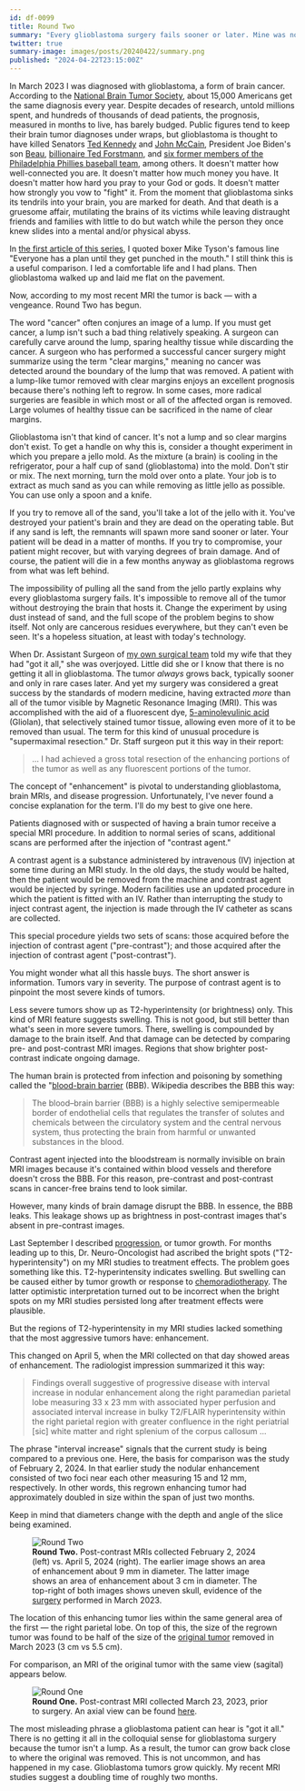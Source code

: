 ```yaml
---
id: df-0099
title: Round Two
summary: "Every glioblastoma surgery fails sooner or later. Mine was no exception."
twitter: true
summary-image: images/posts/20240422/summary.png
published: "2024-04-22T23:15:00Z"
---
```


In March 2023 I was diagnosed with glioblastoma, a form of brain cancer. According to the [National Brain Tumor Society](https://braintumor.org/events/glioblastoma-awareness-day/about-glioblastoma/), about 15,000 Americans get the same diagnosis every year. Despite decades of research, untold millions spent, and hundreds of thousands of dead patients, the prognosis, measured in months to live, has barely budged. Public figures tend to keep their brain tumor diagnoses under wraps, but glioblastoma is thought to have killed Senators [Ted Kennedy](https://www.nytimes.com/2008/07/29/health/29docs.html) and [John McCain](https://ana-neurosurgery.com/john-mccain-diagnosed-brain-cancer/), President Joe Biden's son [Beau](https://www.washingtonpost.com/news/to-your-health/wp/2015/05/31/brain-cancers-like-beau-bidens-kill-about-15000-adults-each-year/), [billionaire Ted Forstmann](https://abcnews.go.com/Business/cancer-wall-st-billionaire-teddy-forstmann-type-brain/story?id=13734396), and [six former members of the Philadelphia Phillies baseball team](https://www.inquirer.com/news/inq2/astroturf-vet-artificial-turf-pfas-forever-chemicals-glioblastoma-cancer-phillies-1980-20230307.html), among others. It doesn't matter how well-connected you are. It doesn't matter how much money you have. It doesn't matter how hard you pray to your God or gods. It doesn't matter how strongly you vow to "fight" it. From the moment that glioblastoma sinks its tendrils into your brain, you are marked for death. And that death is a gruesome affair, mutilating the brains of its victims while leaving distraught friends and families with little to do but watch while the person they once knew slides into a mental and/or physical abyss.

In [the first article of this series](/articles/2023/05/18/everyone-has-a-plan/), I quoted boxer Mike Tyson's famous line "Everyone has a plan until they get punched in the mouth." I still think this is a useful comparison. I led a comfortable life and I had plans. Then glioblastoma walked up and laid me flat on the pavement.

Now, according to my most recent MRI the tumor is back &mdash; with a vengeance. Round Two has begun.

The word "cancer" often conjures an image of a lump. If you must get cancer, a lump isn't such a bad thing relatively speaking. A surgeon can carefully carve around the lump, sparing healthy tissue while discarding the cancer. A surgeon who has performed a successful cancer surgery might summarize using the term "clear margins," meaning no cancer was detected around the boundary of the lump that was removed. A patient with a lump-like tumor removed with clear margins enjoys an excellent prognosis because there's nothing left to regrow. In some cases, more radical surgeries are feasible in which most or all of the affected organ is removed. Large volumes of healthy tissue can be sacrificed in the name of clear margins.

Glioblastoma isn't that kind of cancer. It's not a lump and so clear margins don't exist. To get a handle on why this is, consider a thought experiment in which you prepare a jello mold. As the mixture (a brain) is cooling in the refrigerator, pour a half cup of sand (glioblastoma) into the mold. Don't stir or mix. The next morning, turn the mold over onto a plate. Your job is to extract as much sand as you can while removing as little jello as possible. You can use only a spoon and a knife.

If you try to remove all of the sand, you'll take a lot of the jello with it. You've destroyed your patient's brain and they are dead on the operating table. But if any sand is left, the remnants will spawn more sand sooner or later. Your patient will be dead in a matter of months. If you try to compromise, your patient might recover, but with varying degrees of brain damage. And of course, the patient will die in a few months anyway as glioblastoma regrows from what was left behind.

The impossibility of pulling all the sand from the jello partly explains why every glioblastoma surgery fails. It's impossible to remove all of the tumor without destroying the brain that hosts it. Change the experiment by using dust instead of sand, and the full scope of the problem begins to show itself. Not only are cancerous residues everywhere, but they can't even be seen. It's a hopeless situation, at least with today's technology.

When Dr. Assistant Surgeon of [my own surgical team](/articles/2023/06/02/reflections-on-my-brain-surgery/) told my wife that they had "got it all," she was overjoyed. Little did she or I know that there is no getting it all in glioblastoma. The tumor *always* grows back, typically sooner and only in rare cases later. And yet my surgery was considered a great success by the standards of modern medicine, having extracted *more* than all of the tumor visible by Magnetic Resonance Imaging (MRI). This was accomplished with the aid of a fluorescent dye, [5-aminolevulinic acid](https://en.wikipedia.org/wiki/Aminolevulinic_acid) (Gliolan), that selectively stained tumor tissue, allowing even more of it to be removed than usual. The term for this kind of unusual procedure is "supermaximal resection." Dr. Staff surgeon put it this way in their report:

> ... I had achieved a gross total resection of the enhancing portions of the tumor as well as any fluorescent portions of the tumor.

The concept of "enhancement" is pivotal to understanding glioblastoma, brain MRIs, and disease progression. Unfortunately, I've never found a concise explanation for the term. I'll do my best to give one here. 

Patients diagnosed with or suspected of having a brain tumor receive a special MRI procedure. In addition to normal series of scans, additional scans are performed after the injection of "contrast agent."

A contrast agent is a substance administered by intravenous (IV) injection at some time during an MRI study. In the old days, the study would be halted, then the patient would be removed from the machine and contrast agent would be injected by syringe. Modern facilities use an updated procedure in which the patient is fitted with an IV. Rather than interrupting the study to inject contrast agent, the injection is made through the IV catheter as scans are collected.

This special procedure yields two sets of scans: those acquired before the injection of contrast agent ("pre-contrast"); and those acquired after the injection of contrast agent ("post-contrast").

You might wonder what all this hassle buys. The short answer is information. Tumors vary in severity. The purpose of contrast agent is to pinpoint the most severe kinds of tumors.

Less severe tumors show up as T2-hyperintensity (or brightness) only. This kind of MRI feature suggests swelling. This is not good, but still better than what's seen in more severe tumors. There, swelling is compounded by damage to the brain itself. And that damage can be detected by comparing pre- and post-contrast MRI images. Regions that show brighter post-contrast indicate ongoing damage.

The human brain is protected from infection and poisoning by something called the "[blood-brain barrier](https://en.wikipedia.org/wiki/Blood–brain_barrier) (BBB). Wikipedia describes the BBB this way:

> The blood–brain barrier (BBB) is a highly selective semipermeable border of endothelial cells that regulates the transfer of solutes and chemicals between the circulatory system and the central nervous system, thus protecting the brain from harmful or unwanted substances in the blood.

Contrast agent injected into the bloodstream is normally invisible on brain MRI images because it's contained within blood vessels and therefore doesn't cross the BBB. For this reason, pre-contrast and post-contrast scans in cancer-free brains tend to look similar.

However, many kinds of brain damage disrupt the BBB. In essence, the BBB leaks. This leakage shows up as brightness in post-contrast images that's absent in pre-contrast images.

Last September I described [progression](/articles/2023/09/14/progression/), or tumor growth. For months leading up to this, Dr. Neuro-Oncologist had ascribed the bright spots ("T2-hyperintensity") on my MRI studies to treatment effects. The problem goes something like this. T2-hyperintensity indicates swelling. But swelling can be caused either by tumor growth or response to [chemoradiotherapy](/articles/2023/08/11/chemoradiotherapy/). The latter optimistic interpretation turned out to be incorrect when the bright spots on my MRI studies persisted long after treatment effects were plausible.

But the regions of T2-hyperintensity in my MRI studies lacked something that the most aggressive tumors have: enhancement.

This changed on April 5, when the MRI collected on that day showed areas of enhancement. The radiologist impression summarized it this way:

> Findings overall suggestive of progressive disease with interval increase in nodular enhancement along the right paramedian parietal lobe measuring 33 x 23 mm with associated hyper perfusion and associated interval increase in bulky T2/FLAIR hyperintensity within the right parietal region with greater confluence in the right periatrial [sic] white matter and right splenium of the corpus callosum ...

The phrase "interval increase" signals that the current study is being compared to a previous one. Here, the basis for comparison was the study of February 2, 2024. In that earlier study the nodular enhancement consisted of two foci near each other measuring 15 and 12 mm, respectively. In other words, this regrown enhancing tumor had approximately doubled in size within the span of just two months.

Keep in mind that diameters change with the depth and angle of the slice being examined.

<figure>
  <img alt="Round Two" src="/images/posts/20240422/comparison.png">
  <figcaption>
    <strong>Round Two.</strong> Post-contrast MRIs collected February 2, 2024 (left) vs. April 5, 2024 (right). The earlier image shows an area of enhancement about 9 mm in diameter. The latter image shows an area of enhancement about 3 cm in diameter. The top-right of both images shows uneven skull, evidence of the <a href="/articles/2023/06/02/reflections-on-my-brain-surgery/">surgery</a> performed in March 2023.
  </figcaption>
</figure>

The location of this enhancing tumor lies within the same general area of the first &mdash; the right parietal lobe. On top of this, the size of the regrown tumor was found to be half of the size of the [original tumor](/articles/2023/05/27/the-scary-stuff/) removed in March 2023 (3 cm vs 5.5 cm).

For comparison, an MRI of the original tumor with the same view (sagital) appears below.

<figure>
  <img alt="Round One" src="/images/posts/20240422/round-one.png">
  <figcaption>
    <strong>Round One.</strong> Post-contrast MRI collected March 23, 2023, prior to surgery. An axial view can be found <a href="/articles/2023/05/27/the-scary-stuff/">here</a>.
  </figcaption>
</figure>

The most misleading phrase a glioblastoma patient can hear is "got it all." There is no getting it all in the colloquial sense for glioblastoma surgery because the tumor isn't a lump. As a result, the tumor can grow back close to where the original was removed. This is not uncommon, and has happened in my case. Glioblastoma tumors grow quickly. My recent MRI studies suggest a doubling time of roughly two months.